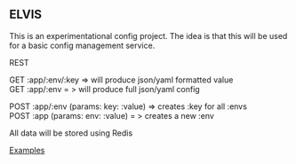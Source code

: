 ## ELVIS
This is an experimentational config project.  The idea is that this will
be used for a basic config management service.

REST

GET :app/:env/:key => will produce json/yaml formatted value<br />
GET :app/:env = > will produce full json/yaml config

POST :app/:env (params: key: :value) => creates :key for all :envs<br />
POST :app (params: env: :value) = > creates a new :env

All data will be stored using Redis

[Examples](https://github.com/nateleavitt/elvis/blob/master/examples.md)

